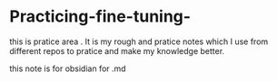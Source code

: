 # Practicing-fine-tuning-



this is pratice area . It is my rough and pratice notes which I use from different repos to pratice and make my knowledge better.


this note is for obsidian for .md 

